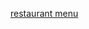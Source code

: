 [restaurant menu](https://www.figma.com/file/8WwuM7hyF0yXQLEKJbZgOP/Restaurant-Menu-(Community)?type=design&node-id=0%3A1&mode=design&t=ZjcrAv8plqn747Mg-1)
